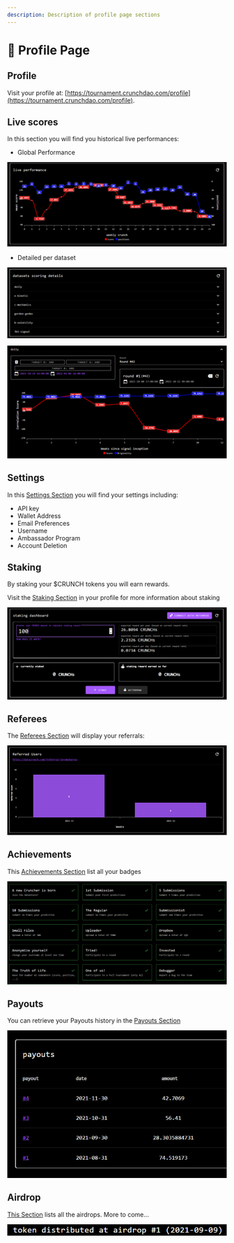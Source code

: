 ```yaml
---
description: Description of profile page sections
---
```


# 🙎 Profile Page

## Profile

Visit your profile at: [https://tournament.crunchdao.com/profile](https://tournament.crunchdao.com/profile).

## Live scores

In this section you will find you historical live performances:

* Global Performance

![Example of live performance mean score / position history](<../.gitbook/assets/image (21).png>)

* Detailed per dataset

![Recap of all datasets](<../.gitbook/assets/image (27).png>)

![Details example for dataset Dolly](<../.gitbook/assets/image (24).png>)

## Settings



In this [Settings Section](https://tournament.crunchdao.com/profile/settings) you will find your settings including:

* API key
* Wallet Address
* Email Preferences
* Username
* Ambassador Program
* Account Deletion

## Staking

By staking your $CRUNCH tokens you will earn rewards.&#x20;

Visit the [Staking Section](https://tournament.crunchdao.com/profile/staking) in your profile for more information about staking&#x20;

![$CRUNCH Staking Dashboard](<../.gitbook/assets/image (31).png>)

## Referees

The [Referees Section](https://tournament.crunchdao.com/profile/referees) will display your referrals:

![Example of referrals](<../.gitbook/assets/image (30).png>)

## Achievements

This [Achievements Section](https://tournament.crunchdao.com/profile/achievements) list all your badges

![Example of achievements](<../.gitbook/assets/image (19).png>)

## Payouts

You can retrieve your Payouts history in the [Payouts Section](https://tournament.crunchdao.com/profile/payouts)

![](<../.gitbook/assets/image (17).png>)

## Airdrop

[This Section](https://tournament.crunchdao.com/profile/airdrop) lists all the airdrops. More to come...

![](<../.gitbook/assets/image (18).png>)
